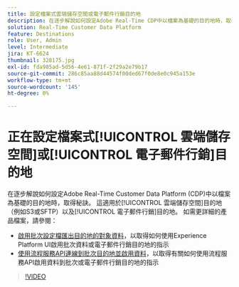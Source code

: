 ```yaml
---
title: 設定檔案式雲端儲存空間或電子郵件行銷目的地
description: 在逐步解說如何設定Adobe Real-Time CDP中以檔案為基礎的目的地時，取得秘訣。 這適用於雲端儲存目標（例如S3或SFTP）以及電子郵件行銷目標。
solution: Real-Time Customer Data Platform
feature: Destinations
role: User, Admin
level: Intermediate
jira: KT-6624
thumbnail: 328175.jpg
exl-id: fda985ad-5d56-4e61-871f-2f29a2e79b17
source-git-commit: 286c85aa88d44574f00ded67f0de8e0c945a153e
workflow-type: tm+mt
source-wordcount: '145'
ht-degree: 0%

---
```


# 正在設定檔案式[!UICONTROL 雲端儲存空間]或[!UICONTROL 電子郵件行銷]目的地

在逐步解說如何設定Adobe Real-Time Customer Data Platform (CDP)中以檔案為基礎的目的地時，取得秘訣。 這適用於[!UICONTROL 雲端儲存空間]目的地（例如S3或SFTP）以及[!UICONTROL 電子郵件行銷]目的地。 如需更詳細的產品檔案，請參閱：

* [啟用批次設定檔匯出目的地的對象資料](https://experienceleague.adobe.com/docs/experience-platform/destinations/ui/activate/activate-batch-profile-destinations.html?lang=zh-Hant)，以取得如何使用Experience Platform UI啟用批次資料或電子郵件行銷目的地的指示
* [使用流程服務API連線到批次目的地並啟用資料](https://experienceleague.adobe.com/docs/experience-platform/destinations/api/connect-activate-batch-destinations.html?lang=zh-Hant)，以取得有關如何使用流程服務API啟用資料到批次或電子郵件行銷目的地的指示

>[!VIDEO](https://video.tv.adobe.com/v/328175/?learn=on&enablevpops)
